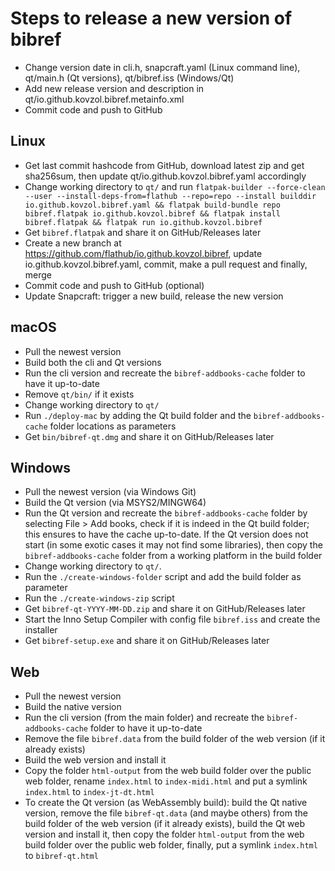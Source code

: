 # Steps to release a new version of bibref

* Change version date in cli.h, snapcraft.yaml (Linux command line), qt/main.h (Qt versions), qt/bibref.iss (Windows/Qt)
* Add new release version and description in qt/io.github.kovzol.bibref.metainfo.xml
* Commit code and push to GitHub

## Linux

* Get last commit hashcode from GitHub, download latest zip and get sha256sum, then update qt/io.github.kovzol.bibref.yaml accordingly
* Change working directory to `qt/` and run `flatpak-builder --force-clean --user --install-deps-from=flathub --repo=repo --install builddir io.github.kovzol.bibref.yaml && flatpak build-bundle repo bibref.flatpak io.github.kovzol.bibref && flatpak install bibref.flatpak && flatpak run io.github.kovzol.bibref`
* Get `bibref.flatpak` and share it on GitHub/Releases later
* Create a new branch at https://github.com/flathub/io.github.kovzol.bibref, update io.github.kovzol.bibref.yaml, commit, make a pull request and finally, merge
* Commit code and push to GitHub (optional)
* Update Snapcraft: trigger a new build, release the new version

## macOS

* Pull the newest version
* Build both the cli and Qt versions
* Run the cli version and recreate the `bibref-addbooks-cache` folder to have it up-to-date
* Remove `qt/bin/` if it exists
* Change working directory to `qt/`
* Run `./deploy-mac` by adding the Qt build folder and the `bibref-addbooks-cache` folder locations as parameters
* Get `bin/bibref-qt.dmg` and share it on GitHub/Releases later

## Windows

* Pull the newest version (via Windows Git)
* Build the Qt version (via MSYS2/MINGW64)
* Run the Qt version and recreate the `bibref-addbooks-cache` folder by selecting File > Add books,
  check if it is indeed in the Qt build folder; this ensures to have the cache up-to-date.
  If the Qt version does not start (in some exotic cases it may not find some libraries), then
  copy the `bibref-addbooks-cache` folder from a working platform in the build folder
* Change working directory to `qt/`.
* Run the `./create-windows-folder` script and add the build folder as parameter
* Run the `./create-windows-zip` script
* Get `bibref-qt-YYYY-MM-DD.zip` and share it on GitHub/Releases later
* Start the Inno Setup Compiler with config file `bibref.iss` and create the installer
* Get `bibref-setup.exe` and share it on GitHub/Releases later

## Web

* Pull the newest version
* Build the native version
* Run the cli version (from the main folder) and recreate the `bibref-addbooks-cache` folder to have it up-to-date
* Remove the file `bibref.data` from the build folder of the web version (if it already exists)
* Build the web version and install it
* Copy the folder `html-output` from the web build folder over the public web folder,
  rename `index.html` to `index-midi.html` and put a symlink `index.html` to `index-jt-dt.html`
* To create the Qt version (as WebAssembly build): build the Qt native version, remove
  the file `bibref-qt.data` (and maybe others) from the build folder of the web version (if it already exists),
  build the Qt web version and install it, then copy the folder `html-output` from the web build
  folder over the public web folder, finally, put a symlink `index.html` to `bibref-qt.html`

